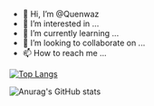 - 👋 Hi, I’m @Quenwaz
- 👀 I’m interested in ...
- 🌱 I’m currently learning ...
- 💞️ I’m looking to collaborate on ...
- 📫 How to reach me ...

[![Top Langs](https://github-readme-stats.vercel.app/api/top-langs/?username=Quenwaz)](https://github.com/anuraghazra/github-readme-stats)

![Anurag's GitHub stats](https://github-readme-stats.vercel.app/api?username=Quenwaz&show_icons=true&theme=radical)
<!---
Quenwaz/Quenwaz is a ✨ special ✨ repository because its `README.md` (this file) appears on your GitHub profile.
You can click the Preview link to take a look at your changes.
--->
